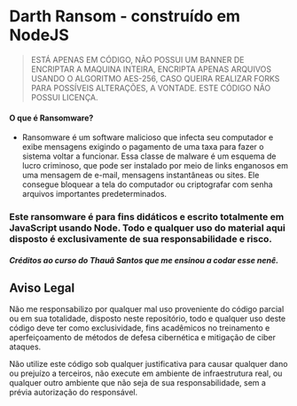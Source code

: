 # Darth Ransom - construído em NodeJS



> ESTÁ APENAS EM CÓDIGO, NÃO POSSUI UM BANNER DE ENCRIPTAR A MAQUINA INTEIRA, ENCRIPTA APENAS ARQUIVOS USANDO O ALGORITMO AES-256, CASO QUEIRA REALIZAR FORKS PARA POSSÍVEIS ALTERAÇÕES, A VONTADE. ESTE CÓDIGO NÃO POSSUI LICENÇA.

#### O que é Ransomware? 

- Ransomware é um software malicioso que infecta seu computador e exibe mensagens exigindo o pagamento de uma taxa para fazer o sistema voltar a funcionar. Essa classe de malware é um esquema de lucro criminoso, que pode ser instalado por meio de links enganosos em uma mensagem de e-mail, mensagens instantâneas ou sites. Ele consegue bloquear a tela do computador ou criptografar com senha arquivos importantes predeterminados.

### Este ransomware é para fins didáticos e escrito totalmente em JavaScript usando Node. Todo e qualquer uso do material aqui disposto é exclusivamente de sua responsabilidade e risco.

##### Créditos ao curso do *Thauã Santos* que me ensinou a codar esse nenê.


## Aviso Legal

Não me responsabilizo por qualquer mal uso proveniente do código parcial ou em sua totalidade, disposto neste repositório, todo e qualquer uso deste código deve ter como exclusividade, fins acadêmicos no treinamento e aperfeiçoamento de métodos de defesa cibernética e mitigação de ciber ataques.

Não utilize este código sob qualquer justificativa para causar qualquer dano ou prejuízo a terceiros, não execute em ambiente de infraestrutura real, ou qualquer outro ambiente que não seja de sua responsabilidade, sem a prévia autorização do responsável.
